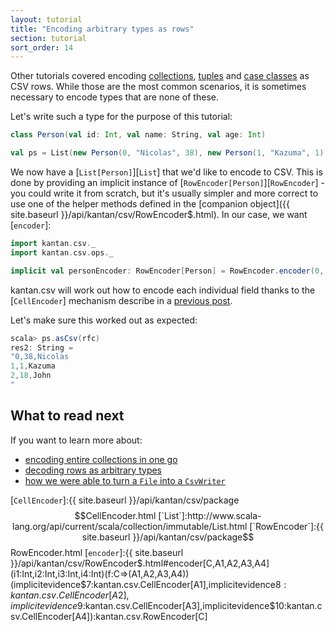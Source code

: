 ```yaml
---
layout: tutorial
title: "Encoding arbitrary types as rows"
section: tutorial
sort_order: 14
---
```

Other tutorials covered encoding [collections](collections_as_rows.html), [tuples](tuples_as_rows.html)
and [case classes](case_classes_as_rows.html) as CSV rows. While those are the most common scenarios, it is sometimes
necessary to encode types that are none of these.

Let's write such a type for the purpose of this tutorial:

```scala
class Person(val id: Int, val name: String, val age: Int)

val ps = List(new Person(0, "Nicolas", 38), new Person(1, "Kazuma", 1), new Person(2, "John", 18))
```

We now have a [`List[Person]`][`List`] that we'd like to encode to CSV. This is done by providing an implicit instance
of [`RowEncoder[Person]`][`RowEncoder`] - you could write it from scratch, but it's usually simpler and more correct
to use one of the helper methods defined in the [companion object]({{ site.baseurl }}/api/kantan/csv/RowEncoder$.html).
In our case, we want [`encoder`]:

```scala
import kantan.csv._
import kantan.csv.ops._

implicit val personEncoder: RowEncoder[Person] = RowEncoder.encoder(0, 2, 1)((p: Person) ⇒ (p.id, p.name, p.age))
```

kantan.csv will work out how to encode each individual field thanks to the [`CellEncoder`] mechanism describe in a
[previous post](arbitrary_types_as_cells.html).

Let's make sure this worked out as expected:

```scala
scala> ps.asCsv(rfc)
res2: String =
"0,38,Nicolas
1,1,Kazuma
2,18,John
"
```

## What to read next

If you want to learn more about:

* [encoding entire collections in one go](serializing_collections.html)
* [decoding rows as arbitrary types](rows_as_arbitrary_types.html)
* [how we were able to turn a `File` into a `CsvWriter`](csv_sinks.html)

[`CellEncoder`]:{{ site.baseurl }}/api/kantan/csv/package$$CellEncoder.html
[`List`]:http://www.scala-lang.org/api/current/scala/collection/immutable/List.html
[`RowEncoder`]:{{ site.baseurl }}/api/kantan/csv/package$$RowEncoder.html
[`encoder`]:{{ site.baseurl }}/api/kantan/csv/RowEncoder$.html#encoder[C,A1,A2,A3,A4](i1:Int,i2:Int,i3:Int,i4:Int)(f:C=>(A1,A2,A3,A4))(implicitevidence$7:kantan.csv.CellEncoder[A1],implicitevidence$8:kantan.csv.CellEncoder[A2],implicitevidence$9:kantan.csv.CellEncoder[A3],implicitevidence$10:kantan.csv.CellEncoder[A4]):kantan.csv.RowEncoder[C]
